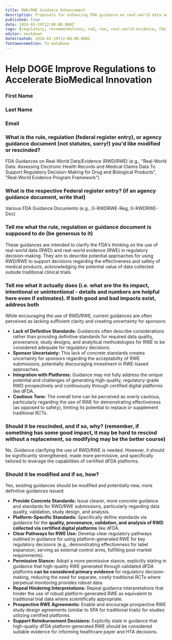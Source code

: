 ```yaml
---
title: RWD/RWE Guidance Enhancement
description: Proposals for enhancing FDA guidance on real-world data and evidence in the dFDA ecosystem
published: true
date: 2024-03-19T12:00:00.000Z
tags: [regulatory, recommendations, rwd, rwe, real-world-evidence, fda-guidance]
editor: markdown
dateCreated: 2024-03-19T12:00:00.000Z
fontawesomeIcon: fa-database
---
```


# Help DOGE Improve Regulations to Accelerate BioMedical Innovation

### First Name

### Last Name

### Email

### What is the rule, regulation (federal register entry), or agency guidance document (not statutes, sorry!) you'd like modified or rescinded?

FDA Guidances on Real-World Data/Evidence (RWD/RWE) (e.g., "Real-World Data: Assessing Electronic Health Records and Medical Claims Data To Support Regulatory Decision-Making for Drug and Biological Products", "Real-World Evidence Program Framework")

### What is the respective Federal register entry? (if an agency guidance document, write that)

Various FDA Guidance Documents (e.g., G-RWDRWE-Reg, G-RWDRWE-Doc)

### Tell me what the rule, regulation or guidance document is supposed to do (be generous to it)

These guidances are intended to clarify the FDA's thinking on the use of real-world data (RWD) and real-world evidence (RWE) in regulatory decision-making. They aim to describe potential approaches for using RWD/RWE to support decisions regarding the effectiveness and safety of medical products, acknowledging the potential value of data collected outside traditional clinical trials.

### Tell me what it actually does (i.e. what are the its impact, intentional or unintentional - details and numbers are helpful here even if estimates). If both good and bad impacts exist, address both

While encouraging the use of RWD/RWE, current guidances are often perceived as lacking sufficient clarity and creating uncertainty for sponsors:

* **Lack of Definitive Standards:** Guidances often describe considerations rather than providing definitive standards for required data quality, provenance, study designs, and analytical methodologies for RWE to be considered adequate for regulatory decisions.
* **Sponsor Uncertainty:** This lack of concrete standards creates uncertainty for sponsors regarding the acceptability of RWE submissions, potentially discouraging investment in RWE-based approaches.
* **Integration with Platforms:** Guidance may not fully address the unique potential and challenges of generating high-quality, regulatory-grade RWD prospectively and continuously through certified digital platforms like dFDA.
* **Cautious Tone:** The overall tone can be perceived as overly cautious, particularly regarding the use of RWE for demonstrating effectiveness (as opposed to safety), limiting its potential to replace or supplement traditional RCTs.

### Should it be rescinded, and if so, why? (remember, if something has some good impact, it may be hard to rescind without a replacement, so modifying may be the better course)

No. Guidance clarifying the use of RWD/RWE is needed. However, it should be significantly strengthened, made more permissive, and specifically tailored to leverage the capabilities of certified dFDA platforms.

### Should it be modified and if so, how?

Yes, existing guidances should be modified and potentially new, more definitive guidances issued:

* **Provide Concrete Standards:** Issue clearer, more concrete guidance and standards for RWD/RWE submissions, particularly regarding data quality, validation, study design, and analysis.
* **Platform-Specific Standards:** Specifically define standards via guidance for the **quality, provenance, validation, and analysis of RWD collected via certified digital platforms** like dFDA.
* **Clear Pathways for RWE Use:** Develop clear regulatory pathways outlined in guidance for using platform-generated RWE for key regulatory decisions (e.g., demonstrating effectiveness for label expansion, serving as external control arms, fulfilling post-market requirements).
* **Permissive Stance:** Adopt a more permissive stance, explicitly stating in guidance that high-quality RWE generated through validated dFDA platforms **can be considered primary evidence** for regulatory decision-making, reducing the need for separate, costly traditional RCTs where perpetual monitoring provides robust data.
* **Repeal Hindering Interpretations:** Repeal guidance interpretations that hinder the use of robust platform-generated RWE as equivalent to traditional trial data where scientifically appropriate.
* **Prospective RWE Agreements:** Enable and encourage prospective RWE study design agreements (similar to SPA for traditional trials) for studies utilizing certified platforms.
* **Support Reimbursement Decisions:** Explicitly state in guidance that high-quality dFDA platform-generated RWE should be considered suitable evidence for informing healthcare payer and HTA decisions.
